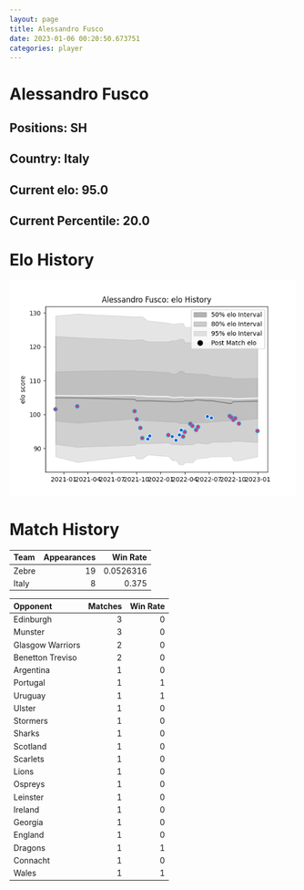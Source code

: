 ```yaml
---  
layout: page  
title: Alessandro Fusco  
date: 2023-01-06 00:20:50.673751  
categories: player  
---
```

# Alessandro Fusco

## Positions: SH

## Country: Italy

## Current elo: 95.0

## Current Percentile: 20.0

# Elo History


![elo history](history_AlessandroFusco.png)
# Match History


| Team   |   Appearances |   Win Rate |
|:-------|--------------:|-----------:|
| Zebre  |            19 |  0.0526316 |
| Italy  |             8 |  0.375     |

| Opponent         |   Matches |   Win Rate |
|:-----------------|----------:|-----------:|
| Edinburgh        |         3 |          0 |
| Munster          |         3 |          0 |
| Glasgow Warriors |         2 |          0 |
| Benetton Treviso |         2 |          0 |
| Argentina        |         1 |          0 |
| Portugal         |         1 |          1 |
| Uruguay          |         1 |          1 |
| Ulster           |         1 |          0 |
| Stormers         |         1 |          0 |
| Sharks           |         1 |          0 |
| Scotland         |         1 |          0 |
| Scarlets         |         1 |          0 |
| Lions            |         1 |          0 |
| Ospreys          |         1 |          0 |
| Leinster         |         1 |          0 |
| Ireland          |         1 |          0 |
| Georgia          |         1 |          0 |
| England          |         1 |          0 |
| Dragons          |         1 |          1 |
| Connacht         |         1 |          0 |
| Wales            |         1 |          1 |